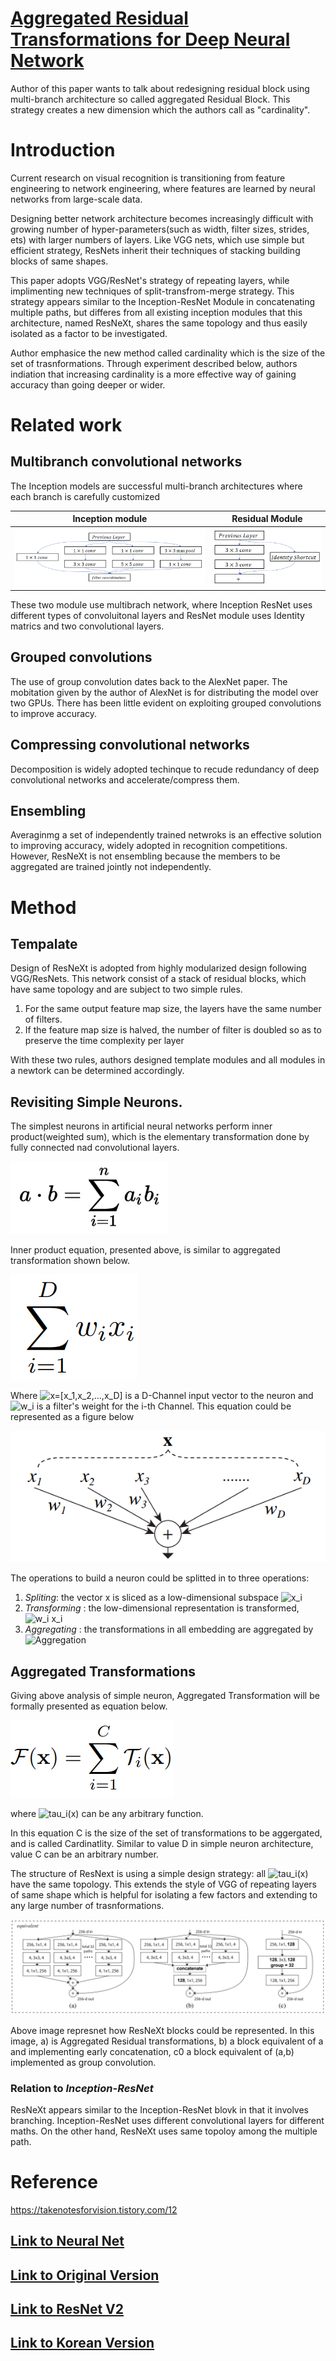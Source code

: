# [Aggregated Residual Transformations for Deep Neural Network](https://arxiv.org/pdf/1611.05431.pdf)

Author of this paper wants to talk about redesigning residual block using multi-branch architecture so called aggregated Residual Block. This strategy creates a new dimension which the authors call as "cardinality".

# Introduction

Current research on visual recognition is transitioning from feature engineering to network engineering, where features are learned by neural networks from large-scale data.

Designing better network architecture becomes increasingly difficult with growing number of hyper-parameters(such as width, filter sizes, strides, ets) with larger numbers of layers. Like VGG nets, which use simple but efficient strategy, ResNets inherit their techniques of stacking building blocks of same shapes.

This paper adopts VGG/ResNet's strategy of repeating layers, while implimenting new techniques of split-transfrom-merge strategy. This strategy appears similar to the Inception-ResNet Module in concatenating multiple paths, but differes from all existing inception modules that this architecture, named ResNeXt, shares the same topology and thus easily isolated as a factor to be investigated.

Author emphasice the new method called cardinality which is the size of the set of trasnformations. Through experiment described below, authors indiation that increasing cardinality is a more effective way of gaining accuracy than going deeper or wider.

# Related work
## Multibranch convolutional networks

The Inception models are successful multi-branch architectures where each branch is carefully customized

Inception module | Residual Module
-----------------|-----------------
![Inception Module](.\InceptionModuleWithDimensionReductions.png) | ![Residual Module](.\ResidualBlock.png)

These two module use multibrach network, where Inception ResNet uses different types of convoluitonal layers and ResNet module uses Identity matrics and two convolutional layers.

## Grouped convolutions

The use of group convolution dates back to the AlexNet paper. The mobitation given by the author of AlexNet is for distributing the model over two GPUs. There has been little evident on exploiting grouped convolutions to improve accuracy.

## Compressing convolutional networks

Decomposition is widely adopted techinque to recude redundancy of deep convolutional networks and accelerate/compress them. 

## Ensembling

Averaginmg a set of independently trained netwroks is an effective solution to improving accuracy, widely adopted in recognition competitions. However, ResNeXt is not ensembling because the members to be aggregated are trained jointly not independently.

# Method
## Tempalate

Design of ResNeXt is adopted from highly modularized design following VGG/ResNets. This network consist of a stack of residual blocks, which have same topology and are subject to two simple rules.

 1. For the same output feature map size, the layers have the same number of filters.
 2. If the feature map size is halved, the number of filter is doubled so as to preserve the time complexity per layer

With these two rules, authors designed template modules and all modules in a newtork can be determined accordingly.

## Revisiting Simple Neurons.

The simplest neurons in artificial neural networks perform inner product(weighted sum), which is the elementary transformation done by fully connected nad convolutional layers.

![Inner Product](.\InnerProduct.png)

Inner product equation, presented above, is similar to aggregated transformation shown below.

![Aggregated Transformation](.\AggregatedTrasnformation.png)

Where ![x=[x_1,x_2,...,x_D]](https://latex.codecogs.com/svg.image?x=[x_1,x_2,...,x_D]) is a D-Channel input vector to the neuron and ![w_i](https://latex.codecogs.com/svg.image?w_i) is a filter's weight for the i-th Channel. This equation could be represented as a figure below

![neuron](.\neuron.png)

The operations to build a neuron could be splitted in to three operations:

1. *Spliting*: the vector x is sliced as a low-dimensional subspace ![x_i](https://latex.codecogs.com/svg.image?x_i)
2. *Transforming* : the low-dimensional representation is transformed, ![w_i x_i](https://latex.codecogs.com/svg.image?w_ix_i)
3. *Aggregating* : the transformations in all embedding are aggregated by ![Aggregation](https://latex.codecogs.com/svg.image?\inline\sum_{i=1}^{D})

## Aggregated Transformations

Giving above analysis of simple neuron, Aggregated Transformation will be formally presented as equation below.

![Formal aggregated transformation equation](.\formalAggregatedTransformEquation.png)

where ![tau_i(x)](https://latex.codecogs.com/svg.image?T_i(x)) can be any arbitrary function.

In this equation C is the size of the set of transformations to be aggergated, and is called Cardinatlity. Similar to value D in simple neuron architecture, value C can be an arbitrary number.

The structure of ResNext is using a simple design strategy: all ![tau_i(x)](https://latex.codecogs.com/svg.image?T_i(x)) have the same topology. This extends the style of VGG of repeating layers of same shape which is helpful for isolating a few factors and extending to any large number of trasnformations.

![Structure of ResNext Block](.\StructureOfResNextBlock.png)

Above image represnet how ResNeXt blocks could be represented. In this image, a) is Aggregated Residual transformations, b) a block equivalent of a and implementing early concatenation, c0 a block equivalent of (a,b) implemented as group convolution.

### Relation to ***Inception-ResNet***

ResNeXt appears similar to the Inception-ResNet blovk in that it involves branching. Inception-ResNet uses different convolutional layers for different maths. On the other hand, ResNeXt uses same topoloy among the multiple path.

# Reference

https://takenotesforvision.tistory.com/12

## [Link to Neural Net](../../)
## [Link to Original Version](../)
## [Link to ResNet V2](../V2/)
## [Link to Korean Version](../Korean/ResNext/)